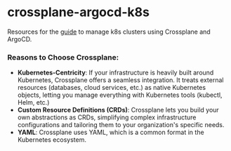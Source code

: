# crossplane-argocd-k8s

Resources for the [guide](https://docs.getport.io/create-self-service-experiences/setup-backend/github-workflow/examples/kubernetes/manage-clusters) to manage k8s clusters using Crossplane and ArgoCD.

### Reasons to Choose Crossplane:

- **Kubernetes-Centricity**: If your infrastructure is heavily built around Kubernetes, Crossplane offers a seamless integration. It treats external resources (databases, cloud services, etc.) as native Kubernetes objects, letting you manage everything with Kubernetes tools (kubectl, Helm, etc.)
- **Custom Resource Definitions (CRDs)**: Crossplane lets you build your own abstractions as CRDs, simplifying complex infrastructure configurations and tailoring them to your organization's specific needs.
- **YAML**: Crossplane uses YAML, which is a common format in the Kubernetes ecosystem.
